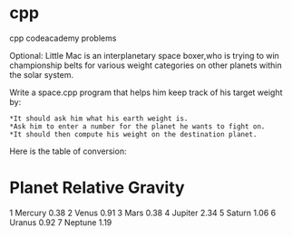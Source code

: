 # cpp
cpp codeacademy problems


Optional: Little Mac is an interplanetary space boxer,who is trying to win championship belts for various weight 
categories on other planets within the solar system.

Write a space.cpp program that helps him keep track of his target weight by:

    *It should ask him what his earth weight is.
    *Ask him to enter a number for the planet he wants to fight on.
    *It should then compute his weight on the destination planet.

Here is the table of conversion:


# 	Planet 	Relative Gravity

1 	Mercury 	 0.38
2 	Venus 	   0.91
3 	Mars 	     0.38
4 	Jupiter 	 2.34
5 	Saturn 	   1.06
6 	Uranus 	   0.92
7 	Neptune 	 1.19

